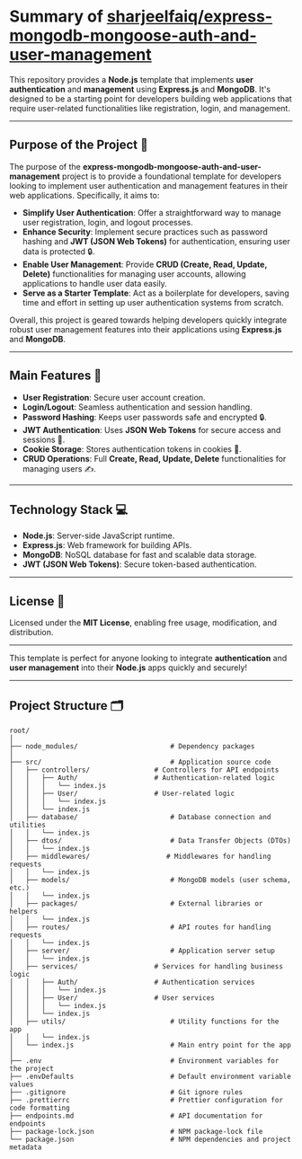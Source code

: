 # Summary of [sharjeelfaiq/express-mongodb-mongoose-auth-and-user-management](https://github.com/sharjeelfaiq/express-mongodb-mongoose-auth-and-user-management)

This repository provides a **Node.js** template that implements **user authentication** and **management** using **Express.js** and **MongoDB**. It's designed to be a starting point for developers building web applications that require user-related functionalities like registration, login, and management.

---

## Purpose of the Project 🎯

The purpose of the **express-mongodb-mongoose-auth-and-user-management** project is to provide a foundational template for developers looking to implement user authentication and management features in their web applications. Specifically, it aims to:

- **Simplify User Authentication**: Offer a straightforward way to manage user registration, login, and logout processes.
- **Enhance Security**: Implement secure practices such as password hashing and **JWT (JSON Web Tokens)** for authentication, ensuring user data is protected 🔒.
- **Enable User Management**: Provide **CRUD (Create, Read, Update, Delete)** functionalities for managing user accounts, allowing applications to handle user data easily.
- **Serve as a Starter Template**: Act as a boilerplate for developers, saving time and effort in setting up user authentication systems from scratch.

Overall, this project is geared towards helping developers quickly integrate robust user management features into their applications using **Express.js** and **MongoDB**.

---

## Main Features 🚀

- **User Registration**: Secure user account creation.
- **Login/Logout**: Seamless authentication and session handling.
- **Password Hashing**: Keeps user passwords safe and encrypted 🔒.
- **JWT Authentication**: Uses **JSON Web Tokens** for secure access and sessions 🔑.
- **Cookie Storage**: Stores authentication tokens in cookies 🍪.
- **CRUD Operations**: Full **Create, Read, Update, Delete** functionalities for managing users ✍️.

---

## Technology Stack 💻

- **Node.js**: Server-side JavaScript runtime.
- **Express.js**: Web framework for building APIs.
- **MongoDB**: NoSQL database for fast and scalable data storage.
- **JWT (JSON Web Tokens)**: Secure token-based authentication.

---

## License 📜

Licensed under the **MIT License**, enabling free usage, modification, and distribution.

---

This template is perfect for anyone looking to integrate **authentication** and **user management** into their **Node.js** apps quickly and securely!

---

## Project Structure 🗂

```plaintext
root/
│
├── node_modules/                       # Dependency packages
│
├── src/                                # Application source code
│   ├── controllers/                # Controllers for API endpoints
│   │   ├── Auth/                   # Authentication-related logic
│   │   │   └── index.js
│   │   ├── User/                   # User-related logic
│   │   │   └── index.js
│   │   └── index.js
│   ├── database/                       # Database connection and utilities
│   │   └── index.js
│   ├── dtos/                           # Data Transfer Objects (DTOs)
│   │   └── index.js
│   ├── middlewares/                   # Middlewares for handling requests
│   │   └── index.js
│   ├── models/                         # MongoDB models (user schema, etc.)
│   │   └── index.js
│   ├── packages/                       # External libraries or helpers
│   │   └── index.js
│   ├── routes/                         # API routes for handling requests
│   │   └── index.js
│   ├── server/                         # Application server setup
│   │   └── index.js
│   ├── services/                   # Services for handling business logic
│   │   ├── Auth/                   # Authentication services
│   │   │   └── index.js
│   │   ├── User/                   # User services
│   │   │   └── index.js
│   │   └── index.js
│   ├── utils/                          # Utility functions for the app
│   │   └── index.js
│   └── index.js                        # Main entry point for the app
│
├── .env                                # Environment variables for the project
├── .envDefaults                        # Default environment variable values
├── .gitignore                          # Git ignore rules
├── .prettierrc                         # Prettier configuration for code formatting
├── endpoints.md                        # API documentation for endpoints
├── package-lock.json                   # NPM package-lock file
└── package.json                        # NPM dependencies and project metadata

